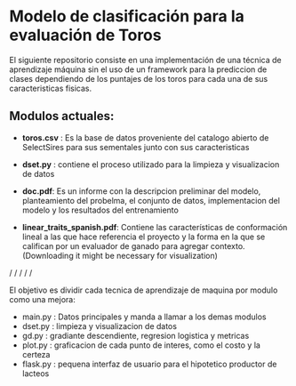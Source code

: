 # Modelo de clasificación para la evaluación de Toros 
El siguiente repositorio consiste en una implementación de una técnica de aprendizaje máquina sin el uso de un framework para la prediccion de clases dependiendo de los puntajes de los toros para cada una de sus caracteristicas fisicas.

## Modulos actuales:

- **toros.csv** : Es la base de datos proveniente del catalogo abierto de SelectSires para sus sementales junto con sus caracteristicas
  
- **dset.py** : contiene el proceso utilizado para la limpieza y visualizacion de datos
  
- **doc.pdf**: Es un informe con la descripcion preliminar del modelo, planteamiento del probelma, el conjunto de datos, implementacion del modelo y los resultados del entrenamiento
  
- **linear_traits_spanish.pdf**: Contiene las características de conformación lineal a las que hace referencia el proyecto y la forma en la que se califican por un evaluador de ganado para agregar contexto. (Downloading it might be necessary for visualization)

/
/
/
/
/

El objetivo es dividir cada tecnica de aprendizaje de maquina por modulo como una mejora:
- main.py : Datos principales y manda a llamar a los demas modulos
- dset.py : limpieza y visualizacion de datos
- gd.py : gradiante descendiente, regresion logistica y metricas
- plot.py : graficacion de cada punto de interes, como el costo y la certeza
- flask.py : pequena interfaz de usuario para el hipotetico productor de lacteos
